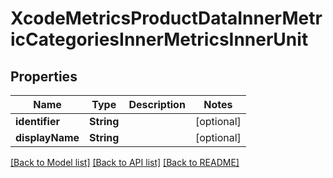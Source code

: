 # XcodeMetricsProductDataInnerMetricCategoriesInnerMetricsInnerUnit

## Properties
Name | Type | Description | Notes
------------ | ------------- | ------------- | -------------
**identifier** | **String** |  | [optional] 
**displayName** | **String** |  | [optional] 

[[Back to Model list]](../README.md#documentation-for-models) [[Back to API list]](../README.md#documentation-for-api-endpoints) [[Back to README]](../README.md)


